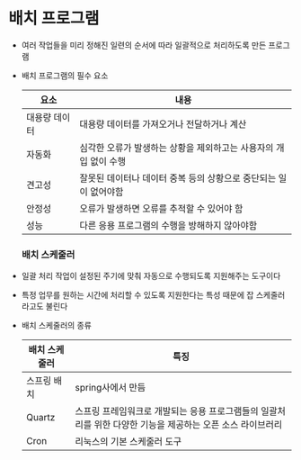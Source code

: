 # 배치 프로그램

- 여러 작업들을 미리 정해진 일련의 순서에 따라 일괄적으로 처리하도록 만든 프로그램

- 배치 프로그램의 필수 요소

  | 요소          | 내용                                                         |
  | ------------- | ------------------------------------------------------------ |
  | 대용량 데이터 | 대용량 데이터를 가져오거나 전달하거나 계산                   |
  | 자동화        | 심각한 오류가 발생하는 상황을 제외하고는 사용자의 개입 없이 수행 |
  | 견고성        | 잘못된 데이터나 데이터 중복 등의 상황으로 중단되는 일이 없어야함 |
  | 안정성        | 오류가 발생하면 오류를 추적할 수 있어야 함                   |
  | 성능          | 다른 응용 프로그램의 수행을 방해하지 않아야함                |

  ### 배치 스케줄러

- 일괄 처리 작업이 설정된 주기에 맞춰 자동으로 수행되도록 지원해주는 도구이다

- 특정 업무를 원하는 시간에 처리할 수 있도록 지원한다는 특성 때문에 잡 스케줄러라고도 불린다

- 배치 스케줄러의 종류

  | 배치 스케줄러 | 특징                                                         |
  | ------------- | ------------------------------------------------------------ |
  | 스프링 배치   | spring사에서 만듬                                            |
  | Quartz        | 스프링 프레임워크로 개발되는 응용 프로그램들의 일괄처리를 위한 다양한 기능을 제공하는 오픈 소스 라이브러리 |
  | Cron          | 리눅스의 기본 스케줄러 도구                                  |

  
